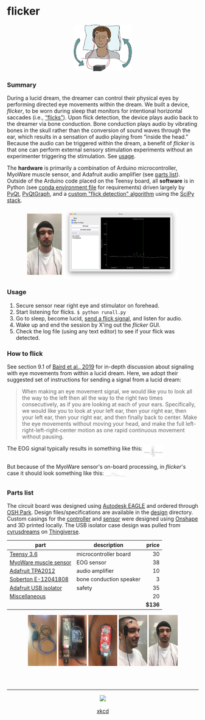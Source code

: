 # flicker

<p align=center>
<img src=./images/device-cartoon.jpg width=30% />
</p>


### Summary
During a lucid dream, the dreamer can control their physical eyes by performing directed eye movements within the dream. We built a device, _flicker_, to be worn during sleep that monitors for intentional horizontal saccades (i.e., [“flicks”](#how-to-flick)). Upon flick detection, the device plays audio back to the dreamer via bone conduction. Bone conduction plays audio by vibrating bones in the skull rather than the conversion of sound waves through the ear, which results in a sensation of audio playing from “inside the head.” Because the audio can be triggered within the dream, a benefit of _flicker_ is that one can perform external sensory stimulation experiments without an experimenter triggering the stimulation. See [usage](#usage).

The **hardware** is primarily a combination of Arduino microcontroller, MyoWare muscle sensor, and Adafruit audio amplifier (see [parts list](#parts-list)). Outside of the Arduino code placed on the Teensy board, all **software** is in Python (see [conda environment file](./environment.yml) for requirements) driven largely by [PyQt](https://riverbankcomputing.com/software/pyqt/intro), [PyQtGraph](http://www.pyqtgraph.org/), and a [custom "flick detection" algorithm](./src/detectorClass.py) using the [SciPy stack](https://www.scipy.org/).

<p align=center>
<img src=./images/device-wear.jpg width=18% align=center />
<img src=./images/gui-lrlr.png width=60% align=center />
</p>


### Usage
1. Secure sensor near right eye and stimulator on forehead.
2. Start listening for flicks. `$ python runall.py`
3. Go to sleep, become lucid, [send a flick signal](#how-to-flick), and listen for audio.
4. Wake up and end the session by X'ing out the _flicker_ GUI.
5. Check the log file (using any text editor) to see if your flick was detected.


### How to flick
See section 9.1 of [Baird et al., 2019](https://doi.org/10.1016/j.neubiorev.2019.03.008) for in-depth discussion about signaling with eye movements from within a lucid dream. Here, we adopt their suggested set of instructions for sending a signal from a lucid dream:
> When making an eye movement signal, we would like you to look all the way to the left then all the way to the right two times consecutively, as if you are looking at each of your ears. Specifically, we would like you to look at your left ear, then your right ear, then your left ear, then your right ear, and then finally back to center. Make the eye movements without moving your head, and make the full left-right-left-right-center motion as one rapid continuous movement without pausing.

The EOG signal typically results in something like this:
<img src=./images/baird2019-fig1_lrlr.png width=10% align=top />

But because of the MyoWare sensor's on-board processing, in *flicker*'s case it should look something like this:
<img src=./images/lrlr.png width=10% align=top />


### Parts list
The circuit board was designed using [Autodesk EAGLE](https://www.autodesk.com/products/eagle/overview) and ordered through [OSH Park](https://oshpark.com/). Design files/specifications are available in the [design](./design/) directory. Custom casings for the [controller](https://cad.onshape.com/documents/ed15d5b42aa4e13c9ebdd001/w/4501215e34b319a0e4282dd3/e/fc6b625667ca0f5b9852f31f) and [sensor](https://cad.onshape.com/documents/ed15d5b42aa4e13c9ebdd001/w/4501215e34b319a0e4282dd3/e/f00a7b5da7534cec24908e40) were designed using [Onshape](https://www.onshape.com/) and 3D printed locally. The USB isolator case design was pulled from [cyrusdreams](https://www.thingiverse.com/thing:1592996) on [Thingiverse](https://www.thingiverse.com/).

| part | description | price |
| ---- | ----------- | ----: |
| [Teensy 3.6](https://www.pjrc.com/store/teensy36.html) | microcontroller board | 30 |
| [MyoWare muscle sensor](https://www.sparkfun.com/products/13723) | EOG sensor | 38 |
| [Adafruit TPA2012](https://www.adafruit.com/product/1552) | audio amplifier | 10 |
| [Soberton E-12041808](https://www.soberton.com/e-12041808/) | bone conduction speaker | 3 |
| [Adafruit USB isolator](https://www.adafruit.com/product/2107) | safety | 35 |
| [Miscellaneous](#link2wikipage) | &nbsp; | 20 |
| &nbsp; | &nbsp; | **$136** |

<p align=center>
<img src=./images/device.jpg width=15% align=center />
<img src=./images/base-open.jpg width=15% align=center />
<img src=./images/sensor-under.jpg width=15% align=center />
<img src=./images/sensor-wear.jpg width=15% align=center />
<img src=./images/device-wear.jpg width=15% align=center />
</p>


<br><br>

---
<p align=center>
<img src=https://imgs.xkcd.com/comics/tcmp.png width=90% />
</p>
<center><a href=https://xkcd.com/269/>xkcd</a></center>